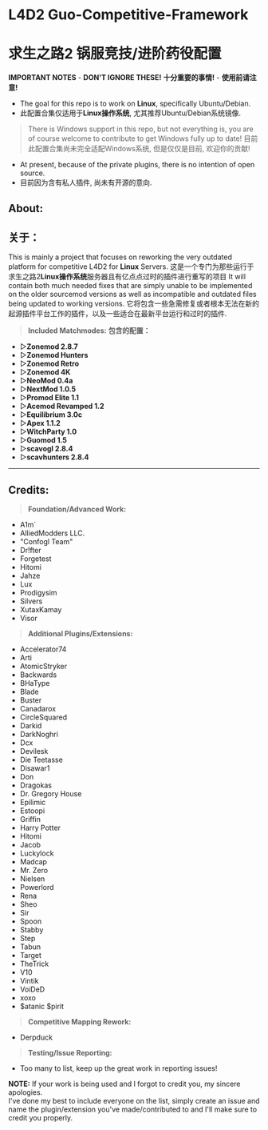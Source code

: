 # **L4D2 Guo-Competitive-Framework**
# **求生之路2 锅服竞技/进阶药役配置**

**IMPORTANT NOTES** - **DON'T IGNORE THESE!**
**十分重要的事情!** - **使用前请注意!**
* The goal for this repo is to work on **Linux**, specifically Ubuntu/Debian.
* 此配置合集仅适用于**Linux操作系统**, 尤其推荐Ubuntu/Debian系统镜像.
> There is Windows support in this repo, but not everything is, you are of course welcome to contribute to get Windows fully up to date!
> 目前此配置合集尚未完全适配Windows系统, 但是仅仅是目前, 欢迎你的贡献!
* At present, because of the private plugins, there is no intention of open source.
* 目前因为含有私人插件, 尚未有开源的意向.

## **About:**
## **关于：**

This is mainly a project that focuses on reworking the very outdated platform for competitive L4D2 for **Linux** Servers.
这是一个专门为那些运行于求生之路2**Linux操作系统**服务器且有亿点点过时的插件进行重写的项目
It will contain both much needed fixes that are simply unable to be implemented on the older sourcemod versions as well as incompatible and outdated files being updated to working versions.
它将包含一些急需修复或者根本无法在新的起源插件平台工作的插件，以及一些适合在最新平台运行和过时的插件.

> **Included Matchmodes:**
> **包含的配置：**

* ▷**Zonemod 2.8.7**
* ▷**Zonemod Hunters**
* ▷**Zonemod Retro**
* ▷**Zonemod 4K**
* ▷**NeoMod 0.4a** 
* ▷**NextMod 1.0.5**
* ▷**Promod Elite 1.1**
* ▷**Acemod Revamped 1.2**
* ▷**Equilibrium 3.0c**
* ▷**Apex 1.1.2**
* ▷**WitchParty 1.0**
* ▷**Guomod 1.5**
* ▷**scavogl 2.8.4**
* ▷**scavhunters 2.8.4**

---
	
## **Credits:**

> **Foundation/Advanced Work:**
* A1m`
* AlliedModders LLC.
* "Confogl Team"
* Dr!fter
* Forgetest
* Hitomi
* Jahze
* Lux
* Prodigysim
* Silvers
* XutaxKamay
* Visor

> **Additional Plugins/Extensions:**
* Accelerator74
* Arti 
* AtomicStryker 
* Backwards
* BHaType
* Blade 
* Buster
* Canadarox 
* CircleSquared 
* Darkid 
* DarkNoghri
* Dcx 
* Devilesk
* Die Teetasse 
* Disawar1 
* Don 
* Dragokas
* Dr. Gregory House
* Epilimic 
* Estoopi 
* Griffin 
* Harry Potter
* Hitomi
* Jacob 
* Luckylock 
* Madcap
* Mr. Zero
* Nielsen
* Powerlord
* Rena
* Sheo
* Sir
* Spoon
* Stabby 
* Step 
* Tabun
* Target
* TheTrick
* V10 
* Vintik
* VoiDeD
* xoxo
* $atanic $pirit


> **Competitive Mapping Rework:**
* Derpduck

> **Testing/Issue Reporting:**
* Too many to list, keep up the great work in reporting issues!

**NOTE:** If your work is being used and I forgot to credit you, my sincere apologies.  
I've done my best to include everyone on the list, simply create an issue and name the plugin/extension you've made/contributed to and I'll make sure to credit you properly.
